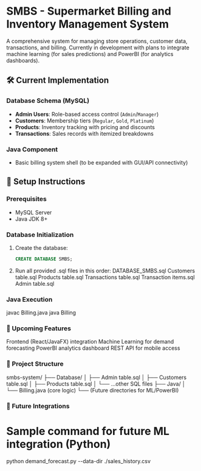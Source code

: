 # SMBS - Supermarket Billing and Inventory Management System

A comprehensive system for managing store operations, customer data, transactions, and billing. Currently in development with plans to integrate machine learning (for sales predictions) and PowerBI (for analytics dashboards).

## 🛠️ Current Implementation
### Database Schema (MySQL)
- **Admin Users**: Role-based access control (`Admin`/`Manager`)
- **Customers**: Membership tiers (`Regular`, `Gold`, `Platinum`)
- **Products**: Inventory tracking with pricing and discounts
- **Transactions**: Sales records with itemized breakdowns

### Java Component
- Basic billing system shell (to be expanded with GUI/API connectivity)

## 🔧 Setup Instructions
### Prerequisites
- MySQL Server
- Java JDK 8+

### Database Initialization
1. Create the database:
   ```sql
   CREATE DATABASE SMBS;
2. Run all provided .sql files in this order:
   DATABASE_SMBS.sql
   Customers table.sql
   Products table.sql
   Transactions table.sql
   Transaction items.sql
   Admin table.sql  
  
### Java Execution   
javac Billing.java
java Billing

### 🚧 Upcoming Features
Frontend (React/JavaFX) integration
Machine Learning for demand forecasting
PowerBI analytics dashboard
REST API for mobile access

### 📂 Project Structure
smbs-system/
├── Database/
│   ├── Admin table.sql
│   ├── Customers table.sql
│   ├── Products table.sql
│   └── ...other SQL files
├── Java/
│   └── Billing.java (core logic)
└── (Future directories for ML/PowerBI)

### 🔮 Future Integrations
# Sample command for future ML integration (Python)
python demand_forecast.py --data-dir ./sales_history.csv
